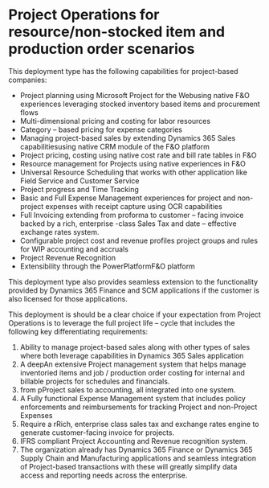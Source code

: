# Project Operations for resource/non-stocked item and production order scenarios

This deployment type has the following capabilities for project-based companies:

- Project planning using Microsoft Project for the Webusing native F&amp;O experiences leveraging stocked inventory based items and procurement flows
- Multi-dimensional pricing and costing for labor resources
- Category – based pricing for expense categories
- Managing project-based sales by extending Dynamics 365 Sales capabilitiesusing native CRM module of the F&amp;O platform
- Project pricing, costing using native cost rate and bill rate tables in F&amp;O
- Resource management for Projects using native experiences in F&amp;O
- Universal Resource Scheduling that works with other application like Field Service and Customer Service
- Project progress and Time Tracking
- Basic and Full Expense Management experiences for project and non-project expenses with receipt capture using OCR capabilities
- Full Invoicing extending from proforma to customer – facing invoice backed by a rich, enterprise -class Sales Tax and date – effective exchange rates system.
- Configurable project cost and revenue profiles project groups and rules for WIP accounting and accruals
- Project Revenue Recognition
- Extensibility through the PowerPlatformF&amp;O platform

This deployment type also provides seamless extension to the functionality provided by Dynamics 365 Finance and SCM applications if the customer is also licensed for those applications.

This deployment is should be a clear choice if your expectation from Project Operations is to leverage the full project life – cycle that includes the following key differentiating requirements:

1. Ability to manage project-based sales along with other types of sales where both leverage capabilities in Dynamics 365 Sales application
2. A deepAn extensive Project management system that helps manage inventoried items and job / production order costing for internal and billable projects for schedules and financials.
3. from pProject sales to accounting, all integrated into one system.
4. A Fully functional Expense Management system that includes policy enforcements and reimbursements for tracking Project and non-Project Expenses
5. Require a rRich, enterprise class sales tax and exchange rates engine to generate customer-facing invoice for projects.
6. IFRS compliant Project Accounting and Revenue recognition system.
7. The organization already has Dynamics 365 Finance or Dynamics 365 Supply Chain and Manufacturing applications and seamless integration of Project-based transactions with these will greatly simplify data access and reporting needs across the enterprise.
